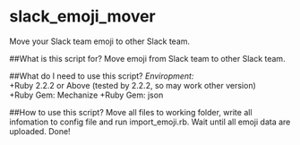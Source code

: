 # slack_emoji_mover
Move your Slack team emoji to other Slack team.

##What is this script for?
Move emoji from Slack team to other Slack team.

##What do I need to use this script?
*Enviropment:*  
 +Ruby 2.2.2 or Above (tested by 2.2.2, so may work other version)  
 +Ruby Gem: Mechanize
 +Ruby Gem: json

##How to use this script?
Move all files to working folder, write all infomation to config file and
run import_emoji.rb.
Wait until all emoji data are uploaded.
Done!

